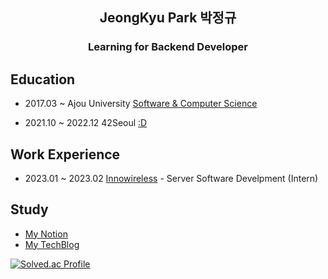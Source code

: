 <h2 align="center">JeongKyu Park 박정규</h2>
<h3 align="center"> Learning for Backend Developer</h3>


<h2>Education</h2>

- 2017.03 ~ Ajou University [Software & Computer Science](http://software.ajou.ac.kr/main.php)

- 2021.10 ~ 2022.12 42Seoul [:D](https://42seoul.kr/seoul42/main/view)


<h2>Work Experience</h2>

- 2023.01 ~ 2023.02 [Innowireless](https://www.innowireless.co.kr/pages/kor/main.asp) - Server Software Develpment (Intern)

<h2>Study</h2>

- [My Notion](https://jeounpar.notion.site/JeongKyu-Park-639628958549428893c9b5261feccaa9)
- [My TechBlog](https://jeounpar.tistory.com/)

[![Solved.ac Profile](http://mazassumnida.wtf/api/v2/generate_badge?boj=cdex6531)](https://solved.ac/cdex6531/)

